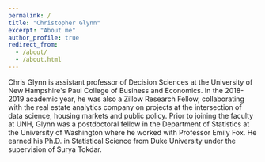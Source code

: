 ```yaml
---
permalink: /
title: "Christopher Glynn"
excerpt: "About me"
author_profile: true
redirect_from: 
  - /about/
  - /about.html
---
```

Chris Glynn is assistant professor of Decision Sciences at the University of New Hampshire's Paul College of Business and Economics.  In the 2018-2019 academic year, he was also a Zillow Research Fellow, collaborating with the real estate analytics company on projects at the intersection of data science, housing markets and public policy. Prior to joining the faculty at UNH, Glynn was a postdoctoral fellow in the Department of Statistics at the University of Washington where he worked with Professor Emily Fox. He earned his Ph.D. in Statistical Science from Duke University under the supervision of Surya Tokdar.

